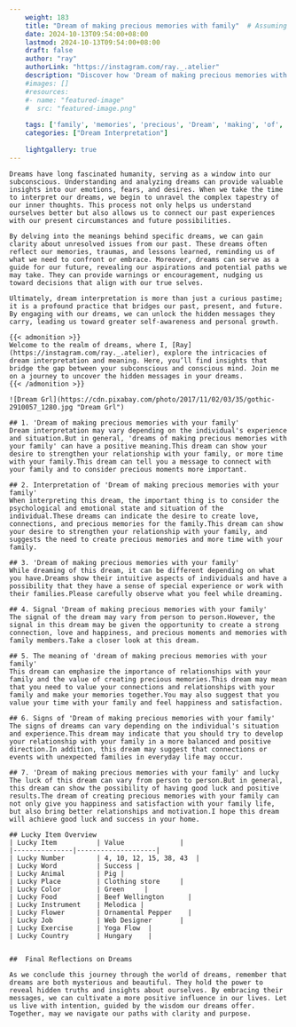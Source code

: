 ```yaml
---
    weight: 183
    title: "Dream of making precious memories with family"  # Assuming 'title' column exists
    date: 2024-10-13T09:54:00+08:00
    lastmod: 2024-10-13T09:54:00+08:00
    draft: false
    author: "ray"
    authorLink: "https://instagram.com/ray._.atelier"
    description: "Discover how 'Dream of making precious memories with family' can interpret your future and uncover its significant meanings in your life."
    #images: []
    #resources:
    #- name: "featured-image"
    #  src: "featured-image.png"
    
    tags: ['family', 'memories', 'precious', 'Dream', 'making', 'of', 'with']
    categories: ["Dream Interpretation"]
    
    lightgallery: true
---
```

    
    Dreams have long fascinated humanity, serving as a window into our subconscious. Understanding and analyzing dreams can provide valuable insights into our emotions, fears, and desires. When we take the time to interpret our dreams, we begin to unravel the complex tapestry of our inner thoughts. This process not only helps us understand ourselves better but also allows us to connect our past experiences with our present circumstances and future possibilities.
    
    By delving into the meanings behind specific dreams, we can gain clarity about unresolved issues from our past. These dreams often reflect our memories, traumas, and lessons learned, reminding us of what we need to confront or embrace. Moreover, dreams can serve as a guide for our future, revealing our aspirations and potential paths we may take. They can provide warnings or encouragement, nudging us toward decisions that align with our true selves.
    
    Ultimately, dream interpretation is more than just a curious pastime; it is a profound practice that bridges our past, present, and future. By engaging with our dreams, we can unlock the hidden messages they carry, leading us toward greater self-awareness and personal growth.
    
    {{< admonition >}}
    Welcome to the realm of dreams, where I, [Ray](https://instagram.com/ray._.atelier), explore the intricacies of dream interpretation and meaning. Here, you’ll find insights that bridge the gap between your subconscious and conscious mind. Join me on a journey to uncover the hidden messages in your dreams.
    {{< /admonition >}}
    
    ![Dream Grl](https://cdn.pixabay.com/photo/2017/11/02/03/35/gothic-2910057_1280.jpg "Dream Grl")
    
    ## 1. 'Dream of making precious memories with your family'
    Dream interpretation may vary depending on the individual's experience and situation.But in general, 'dreams of making precious memories with your family' can have a positive meaning.This dream can show your desire to strengthen your relationship with your family, or more time with your family.This dream can tell you a message to connect with your family and to consider precious moments more important.
    
    ## 2. Interpretation of 'Dream of making precious memories with your family'
    When interpreting this dream, the important thing is to consider the psychological and emotional state and situation of the individual.These dreams can indicate the desire to create love, connections, and precious memories for the family.This dream can show your desire to strengthen your relationship with your family, and suggests the need to create precious memories and more time with your family.
    
    ## 3. 'Dream of making precious memories with your family'
    While dreaming of this dream, it can be different depending on what you have.Dreams show their intuitive aspects of individuals and have a possibility that they have a sense of special experience or work with their families.Please carefully observe what you feel while dreaming.
    
    ## 4. Signal 'Dream of making precious memories with your family'
    The signal of the dream may vary from person to person.However, the signal in this dream may be given the opportunity to create a strong connection, love and happiness, and precious moments and memories with family members.Take a closer look at this dream.
    
    ## 5. The meaning of 'dream of making precious memories with your family'
    This dream can emphasize the importance of relationships with your family and the value of creating precious memories.This dream may mean that you need to value your connections and relationships with your family and make your memories together.You may also suggest that you value your time with your family and feel happiness and satisfaction.
    
    ## 6. Signs of 'Dream of making precious memories with your family'
    The signs of dreams can vary depending on the individual's situation and experience.This dream may indicate that you should try to develop your relationship with your family in a more balanced and positive direction.In addition, this dream may suggest that connections or events with unexpected families in everyday life may occur.
    
    ## 7. 'Dream of making precious memories with your family' and lucky
    The luck of this dream can vary from person to person.But in general, this dream can show the possibility of having good luck and positive results.The dream of creating precious memories with your family can not only give you happiness and satisfaction with your family life, but also bring better relationships and motivation.I hope this dream will achieve good luck and success in your home.
    
    ## Lucky Item Overview
    | Lucky Item          | Value              |
    |---------------|--------------------|
    | Lucky Number        | 4, 10, 12, 15, 38, 43  |
    | Lucky Word          | Success |
    | Lucky Animal        | Pig |
    | Lucky Place         | Clothing store     |
    | Lucky Color         | Green     |
    | Lucky Food          | Beef Wellington      |
    | Lucky Instrument    | Melodica |
    | Lucky Flower        | Ornamental Pepper    |
    | Lucky Job           | Web Designer       |
    | Lucky Exercise      | Yoga Flow  |
    | Lucky Country       | Hungary    |
    
    
    ##  Final Reflections on Dreams
    
    As we conclude this journey through the world of dreams, remember that dreams are both mysterious and beautiful. They hold the power to reveal hidden truths and insights about ourselves. By embracing their messages, we can cultivate a more positive influence in our lives. Let us live with intention, guided by the wisdom our dreams offer. Together, may we navigate our paths with clarity and purpose.
    
